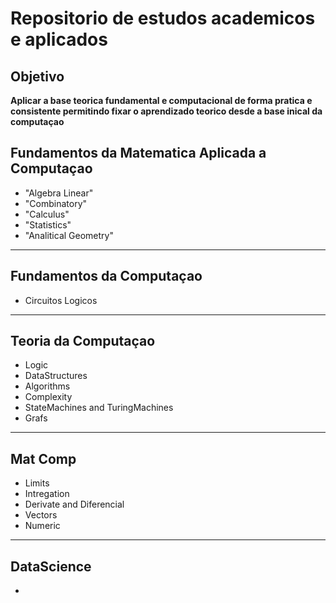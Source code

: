 # Repositorio de estudos academicos e aplicados

## Objetivo
**Aplicar a base teorica fundamental e computacional de forma pratica e consistente permitindo fixar o aprendizado teorico desde a base inical da computaçao**

## Fundamentos da Matematica Aplicada a Computaçao
- "Algebra Linear"
- "Combinatory"
- "Calculus"
- "Statistics"
- "Analitical Geometry"

---

## Fundamentos da Computaçao
- Circuitos Logicos

---

## Teoria da Computaçao
- Logic
- DataStructures
- Algorithms
- Complexity
- StateMachines and TuringMachines
- Grafs

---

## Mat Comp
- Limits
- Intregation
- Derivate and Diferencial
- Vectors
- Numeric

---

## DataScience
- 